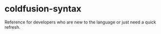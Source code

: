coldfusion-syntax
=================

Reference for developers who are new to the language or just need a quick refresh.
